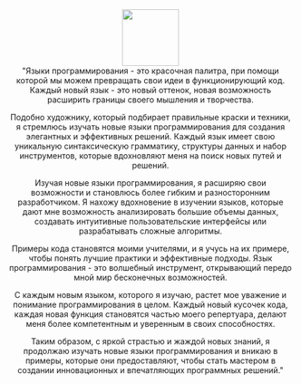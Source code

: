 <div id="header" align="center">
  <img src="https://media.giphy.com/media/v1.Y2lkPTc5MGI3NjExbnV3eGQyamV6Nmx1dXQ3YmMzeDA1Y2Q3czcyMzZpeXRnNDk0NHJxdiZlcD12MV9pbnRlcm5hbF9naWZfYnlfaWQmY3Q9cw/M9gbBd9nbDrOTu1Mqx/giphy.gif" width="100"/>
</div>


<div align="center">"Языки программирования - это красочная палитра, при помощи которой мы можем превращать свои идеи в функционирующий код. Каждый новый язык - это новый оттенок, новая возможность расширить границы своего мышления и творчества.

Подобно художнику, который подбирает правильные краски и техники, я стремлюсь изучать новые языки программирования для создания элегантных и эффективных решений. Каждый язык имеет свою уникальную синтаксическую грамматику, структуры данных и набор инструментов, которые вдохновляют меня на поиск новых путей и решений.

Изучая новые языки программирования, я расширяю свои возможности и становлюсь более гибким и разносторонним разработчиком. Я нахожу вдохновение в изучении языков, которые дают мне возможность анализировать большие объемы данных, создавать интуитивные пользовательские интерфейсы или разрабатывать сложные алгоритмы.

Примеры кода становятся моими учителями, и я учусь на их примере, чтобы понять лучшие практики и эффективные подходы. Язык программирования - это волшебный инструмент, открывающий передо мной мир бесконечных возможностей.

С каждым новым языком, которого я изучаю, растет мое уважение и понимание программирования в целом. Каждый новый кусочек кода, каждая новая функция становятся частью моего репертуара, делают меня более компетентным и уверенным в своих способностях.

Таким образом, с яркой страстью и жаждой новых знаний, я продолжаю изучать новые языки программирования и вникаю в примеры, которые они предоставляют, чтобы стать мастером в создании инновационных и впечатляющих программных решений."
</div>
